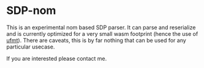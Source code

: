 # SDP-nom

This is an experimental nom based SDP parser.
It can parse and reserialize and is currently optimized for a very small wasm footprint (hence the use of [ufmt](https://docs.rs/ufmt)).
There are caveats, this is by far nothing that can be used for any particular usecase.

If you are interested please contact me.
